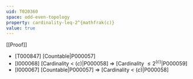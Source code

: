```yaml
---
uid: T020360
space: odd-even-topology
property: cardinality-leq-2^{mathfrak(c)}
value: true
---
```

[[Proof]]

* [T000847] [Countable|P000057]
* [I000068] [Cardinality < $\mathfrak(c)$|P000058] => [Cardinality $\leq 2^{\mathfrak(c)}$|P000059]
* [I000067] [Countable|P000057] => [Cardinality < $\mathfrak(c)$|P000058]

